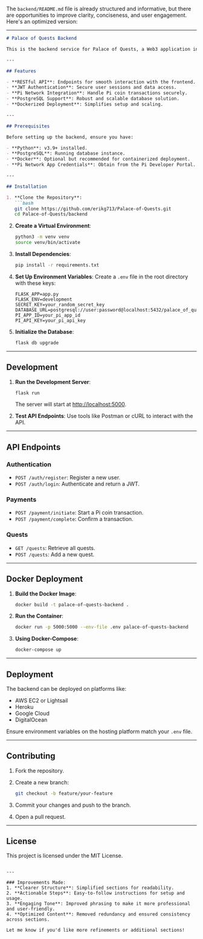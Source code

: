The `backend/README.md` file is already structured and informative, but there are opportunities to improve clarity, conciseness, and user engagement. Here's an optimized version:

---

```markdown
# Palace of Quests Backend

This is the backend service for Palace of Quests, a Web3 application integrating the Pi Network SDK to enable secure transactions and user authentication. Built with Flask and PostgreSQL, it supports seamless integration with the frontend.

---

## Features

- **RESTful API**: Endpoints for smooth interaction with the frontend.
- **JWT Authentication**: Secure user sessions and data access.
- **Pi Network Integration**: Handle Pi coin transactions securely.
- **PostgreSQL Support**: Robust and scalable database solution.
- **Dockerized Deployment**: Simplifies setup and scaling.

---

## Prerequisites

Before setting up the backend, ensure you have:

- **Python**: v3.9+ installed.
- **PostgreSQL**: Running database instance.
- **Docker**: Optional but recommended for containerized deployment.
- **Pi Network App Credentials**: Obtain from the Pi Developer Portal.

---

## Installation

1. **Clone the Repository**:
   ```bash
   git clone https://github.com/erikg713/Palace-of-Quests.git
   cd Palace-of-Quests/backend
   ```

2. **Create a Virtual Environment**:
   ```bash
   python3 -m venv venv
   source venv/bin/activate
   ```

3. **Install Dependencies**:
   ```bash
   pip install -r requirements.txt
   ```

4. **Set Up Environment Variables**: Create a `.env` file in the root directory with these keys:
   ```env
   FLASK_APP=app.py
   FLASK_ENV=development
   SECRET_KEY=your_random_secret_key
   DATABASE_URL=postgresql://user:password@localhost:5432/palace_of_quests
   PI_APP_ID=your_pi_app_id
   PI_API_KEY=your_pi_api_key
   ```

5. **Initialize the Database**:
   ```bash
   flask db upgrade
   ```

---

## Development

1. **Run the Development Server**:
   ```bash
   flask run
   ```

   The server will start at [http://localhost:5000](http://localhost:5000).

2. **Test API Endpoints**:
   Use tools like Postman or cURL to interact with the API.

---

## API Endpoints

### Authentication
- `POST /auth/register`: Register a new user.
- `POST /auth/login`: Authenticate and return a JWT.

### Payments
- `POST /payment/initiate`: Start a Pi coin transaction.
- `POST /payment/complete`: Confirm a transaction.

### Quests
- `GET /quests`: Retrieve all quests.
- `POST /quests`: Add a new quest.

---

## Docker Deployment

1. **Build the Docker Image**:
   ```bash
   docker build -t palace-of-quests-backend .
   ```

2. **Run the Container**:
   ```bash
   docker run -p 5000:5000 --env-file .env palace-of-quests-backend
   ```

3. **Using Docker-Compose**:
   ```bash
   docker-compose up
   ```

---

## Deployment

The backend can be deployed on platforms like:
- AWS EC2 or Lightsail
- Heroku
- Google Cloud
- DigitalOcean

Ensure environment variables on the hosting platform match your `.env` file.

---

## Contributing

1. Fork the repository.
2. Create a new branch:
   ```bash
   git checkout -b feature/your-feature
   ```

3. Commit your changes and push to the branch.
4. Open a pull request.

---

## License

This project is licensed under the MIT License.
```

---

### Improvements Made:
1. **Clearer Structure**: Simplified sections for readability.
2. **Actionable Steps**: Easy-to-follow instructions for setup and usage.
3. **Engaging Tone**: Improved phrasing to make it more professional and user-friendly.
4. **Optimized Content**: Removed redundancy and ensured consistency across sections.

Let me know if you'd like more refinements or additional sections!
